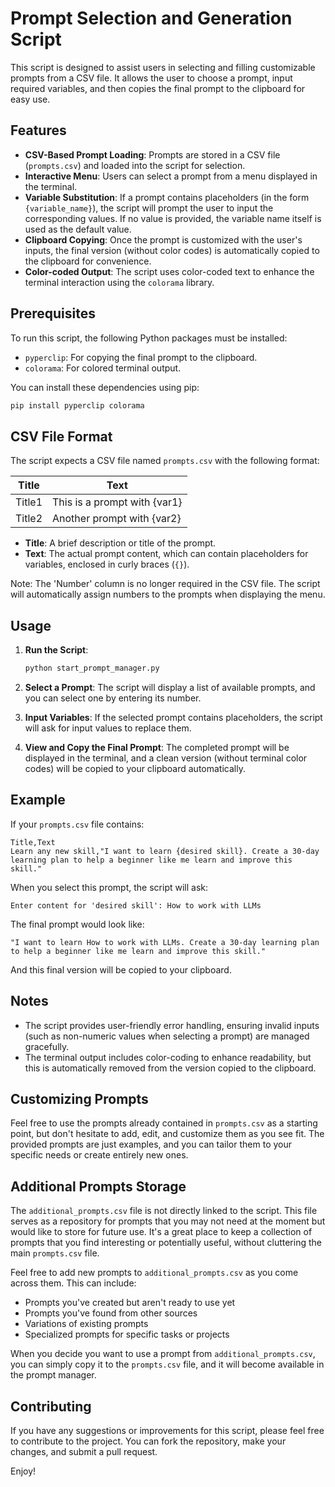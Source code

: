
# Prompt Selection and Generation Script

This script is designed to assist users in selecting and filling customizable prompts from a CSV file. It allows the user to choose a prompt, input required variables, and then copies the final prompt to the clipboard for easy use.

## Features

- **CSV-Based Prompt Loading**: Prompts are stored in a CSV file (`prompts.csv`) and loaded into the script for selection.
- **Interactive Menu**: Users can select a prompt from a menu displayed in the terminal.
- **Variable Substitution**: If a prompt contains placeholders (in the form `{variable_name}`), the script will prompt the user to input the corresponding values. If no value is provided, the variable name itself is used as the default value.
- **Clipboard Copying**: Once the prompt is customized with the user's inputs, the final version (without color codes) is automatically copied to the clipboard for convenience.
- **Color-coded Output**: The script uses color-coded text to enhance the terminal interaction using the `colorama` library.

## Prerequisites

To run this script, the following Python packages must be installed:

- `pyperclip`: For copying the final prompt to the clipboard.
- `colorama`: For colored terminal output.

You can install these dependencies using pip:

```bash
pip install pyperclip colorama
```

## CSV File Format

The script expects a CSV file named `prompts.csv` with the following format:

| Title  | Text                        |
|--------|-----------------------------|
| Title1 | This is a prompt with {var1} |
| Title2 | Another prompt with {var2}   |

- **Title**: A brief description or title of the prompt.
- **Text**: The actual prompt content, which can contain placeholders for variables, enclosed in curly braces (`{}`).

Note: The 'Number' column is no longer required in the CSV file. The script will automatically assign numbers to the prompts when displaying the menu.

## Usage

1. **Run the Script**:
   ```bash
   python start_prompt_manager.py
   ```

2. **Select a Prompt**: The script will display a list of available prompts, and you can select one by entering its number.

3. **Input Variables**: If the selected prompt contains placeholders, the script will ask for input values to replace them.

4. **View and Copy the Final Prompt**: The completed prompt will be displayed in the terminal, and a clean version (without terminal color codes) will be copied to your clipboard automatically.

## Example

If your `prompts.csv` file contains:

```csv
Title,Text
Learn any new skill,"I want to learn {desired skill}. Create a 30-day learning plan to help a beginner like me learn and improve this skill."
```

When you select this prompt, the script will ask:

```
Enter content for 'desired skill': How to work with LLMs
```

The final prompt would look like:

```
"I want to learn How to work with LLMs. Create a 30-day learning plan to help a beginner like me learn and improve this skill."
```

And this final version will be copied to your clipboard.

## Notes

- The script provides user-friendly error handling, ensuring invalid inputs (such as non-numeric values when selecting a prompt) are managed gracefully.
- The terminal output includes color-coding to enhance readability, but this is automatically removed from the version copied to the clipboard.

## Customizing Prompts

Feel free to use the prompts already contained in `prompts.csv` as a starting point, but don't hesitate to add, edit, and customize them as you see fit. The provided prompts are just examples, and you can tailor them to your specific needs or create entirely new ones. 


## Additional Prompts Storage

The `additional_prompts.csv` file is not directly linked to the script. This file serves as a repository for prompts that you may not need at the moment but would like to store for future use. It's a great place to keep a collection of prompts that you find interesting or potentially useful, without cluttering the main `prompts.csv` file.

Feel free to add new prompts to `additional_prompts.csv` as you come across them. This can include:

- Prompts you've created but aren't ready to use yet
- Prompts you've found from other sources
- Variations of existing prompts
- Specialized prompts for specific tasks or projects

When you decide you want to use a prompt from `additional_prompts.csv`, you can simply copy it to the `prompts.csv` file, and it will become available in the prompt manager.

## Contributing

If you have any suggestions or improvements for this script, please feel free to contribute to the project. You can fork the repository, make your changes, and submit a pull request.

Enjoy!


